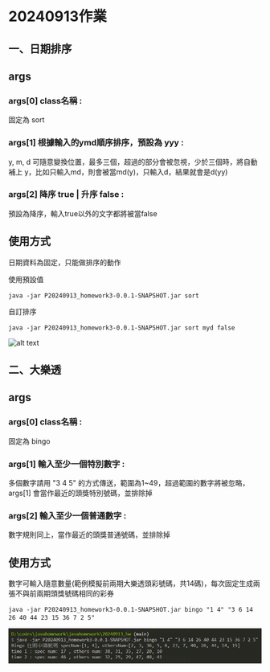 # 20240913作業

## 一、日期排序

args
----
### args[0] class名稱 : 

固定為 sort

### args[1] 根據輸入的ymd順序排序，預設為 yyy :

y, m, d 可隨意變換位置，最多三個，超過的部分會被忽視，少於三個時，將自動補上 y，比如只輸入md，則會被當md(y)，只輸入d，結果就會是d(yy)

### args[2] 降序 true | 升序 false : 

預設為降序，輸入true以外的文字都將被當false


使用方式
----
日期資料為固定，只能做排序的動作


使用預設值
``` terminal
java -jar P20240913_homework3-0.0.1-SNAPSHOT.jar sort 
```

自訂排序
``` terminal
java -jar P20240913_homework3-0.0.1-SNAPSHOT.jar sort myd false 
```
![alt text](image-3.png)

## 二、大樂透
args
----
### args[0] class名稱 : 

固定為 bingo

### args[1] 輸入至少一個特別數字 :
多個數字請用 "3 4 5" 的方式傳送，範圍為1~49，超過範圍的數字將被忽略， args[1] 會當作最近的頭獎特別號碼，並排除掉

### args[2] 輸入至少一個普通數字 : 

數字規則同上，當作最近的頭獎普通號碼，並排除掉


使用方式
----

數字可輸入隨意數量(範例模擬前兩期大樂透頭彩號碼，共14碼)，每次固定生成兩張不與前兩期頭獎號碼相同的彩券
``` terminal
java -jar P20240913_homework3-0.0.1-SNAPSHOT.jar bingo "1 4" "3 6 14 26 40 44 23 15 36 7 2 5"
```
![alt text](image.png)